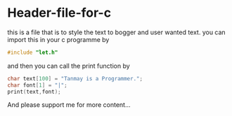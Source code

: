 # Header-file-for-c

this is a file that is to style the text to bogger and user wanted text.
you can import this in your c programme by  
```c
#include "let.h" 
```
and then you can call the print function by
```c
char text[100] = "Tanmay is a Programmer.";
char font[1] = "|";
print(text,font);
```
And please support me for more content...
